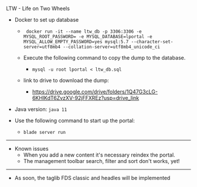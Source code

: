 LTW - Life on Two Wheels

- Docker to set up database
   - ` docker run -it --name ltw_db -p 3306:3306 -e MYSQL_ROOT_PASSWORD= -e MYSQL_DATABASE=lportal -e MYSQL_ALLOW_EMPTY_PASSWORD=yes mysql:5.7 --character-set-server=utf8mb4 --collation-server=utf8mb4_unicode_ci`

   - Execute the following command to copy the dump to the database.
        - `mysql -u root lportal < ltw_db.sql`
    - link to drive to download the dump:
        - https://drive.google.com/drive/folders/1Q47G3cLG-6KHlKdT6ZvzXV-92jFFXREz?usp=drive_link 

- Java version: `java 11`
- Use the following command to start up the portal:
    - `blade server run`

---
- Known issues
    - When you add a new content it's necessary reindex the portal.
    - The management toolbar search, filter and sort don't works, yet!

---
- As soon, the taglib FDS classic and headles will be implemented